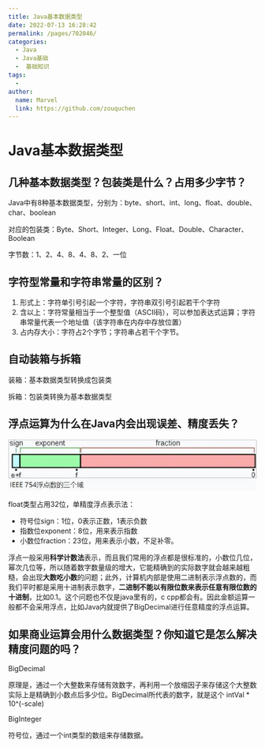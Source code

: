 ```yaml
---
title: Java基本数据类型
date: 2022-07-13 16:28:42
permalink: /pages/702046/
categories:
  - Java
  - Java基础
  -  基础知识
tags:
  - 
author: 
  name: Marvel
  link: https://github.com/zouquchen
---
```

# Java基本数据类型

## 几种基本数据类型？包装类是什么？占用多少字节？

Java中有8种基本数据类型，分别为：byte、short、int、long、float、double、char、boolean

对应的包装类：Byte、Short、Integer、Long、Float、Double、Character、Boolean

字节数：1、2、4、8、4、8、2、一位

## 字符型常量和字符串常量的区别？

1. 形式上：字符单引号引起一个字符，字符串双引号引起若干个字符
2. 含以上：字符常量相当于一个整型值（ASCII码），可以参加表达式运算；字符串常量代表一个地址值（该字符串在内存中存放位置）
3. 占内存大小：字符占2个字节；字符串占若干个字节。

## 自动装箱与拆箱

装箱：基本数据类型转换成包装类

拆箱：包装类转换为基本数据类型

## 浮点运算为什么在Java内会出现误差、精度丢失？

![image-20220712210326310](https://raw.githubusercontent.com/zouquchen/Images/main/imgs/float%20structure.png)

float类型占用32位，单精度浮点表示法：

- 符号位sign：1位，0表示正数，1表示负数
- 指数位exponent：8位，用来表示指数
- 小数位fraction：23位，用来表示小数，不足补零。

浮点一般采用**科学计数法**表示，而且我们常用的浮点都是很标准的，小数位几位，幂次几位等，所以随着数字数量级的增大，它能精确到的实际数字就会越来越粗糙，会出现**大数吃小数**的问题；此外，计算机内部是使用二进制表示浮点数的，而我们平时都是采用十进制表示数字，**二进制不能以有限位数来表示任意有限位数的十进制**，比如0.1。这个问题也不仅是java里有的，c cpp都会有。因此金额运算一般都不会采用浮点，比如Java内就提供了BigDecimal进行任意精度的浮点运算。

## 如果商业运算会用什么数据类型？你知道它是怎么解决精度问题的吗？

BigDecimal

原理是，通过一个大整数来存储有效数字，再利用一个放缩因子来存储这个大整数实际上是精确到小数点后多少位。BigDecimal所代表的数字，就是这个 intVal * 10^(-scale)

BigInteger

符号位，通过一个int类型的数组来存储数据。